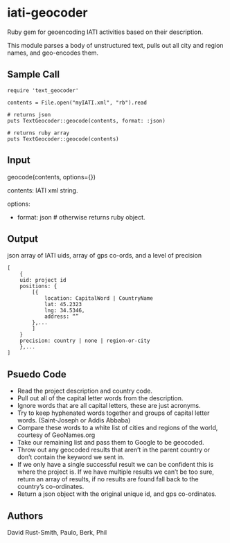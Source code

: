 iati-geocoder
=============

Ruby gem for geoencoding IATI activities based on their description.

This module parses a body of unstructured text, pulls out all city and region names, and geo-encodes them.


Sample Call
-----------
	
	require 'text_geocoder'

	contents = File.open("myIATI.xml", "rb").read

	# returns json
	puts TextGeocoder::geocode(contents, format: :json)  
	
	# returns ruby array
	puts TextGeocoder::geocode(contents)  	
	

Input
-----
geocode(contents, options={})  

contents: IATI xml string.

options: 
* format: json 	# otherwise returns ruby object.
  
  
Output
------
json array of IATI uids, array of gps co-ords, and a level of precision

	[
		{ 
		uid: project id
		positions: {
			[{
				location: CapitalWord | CountryName
				lat: 45.2323
				lng: 34.5346,
				address: “”
			},...
			]
		}
		precision: country | none | region-or-city
		},...
	]


Psuedo Code
-----------

* Read the project description and country code.
* Pull out all of the capital letter words from the description.
* Ignore words that are all capital letters, these are just acronyms.
* Try to keep hyphenated words together and groups of capital letter words. (Saint-Joseph or Addis Abbaba)
* Compare these words to a white list of cities and regions of the world, courtesy of GeoNames.org
* Take our remaining list and pass them to Google to be geocoded.
* Throw out any geocoded results that aren’t in the parent country or don’t contain the keyword we sent in.
* If we only have a single successful result we can be confident this is where the project is. If we have multiple results we can’t be too sure, return an array of results, if no results are found fall back to the country’s co-ordinates.
* Return a json object with the original unique id, and gps co-ordinates.

Authors
-------
David Rust-Smith, Paulo, Berk, Phil
